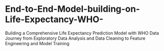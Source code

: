 # End-to-End-Model-building-on-Life-Expectancy-WHO-
Building a Comprehensive Life Expectancy Prediction Model with WHO Data Journey from Exploratory Data Analysis and Data Cleaning to Feature Engineering and Model Training
